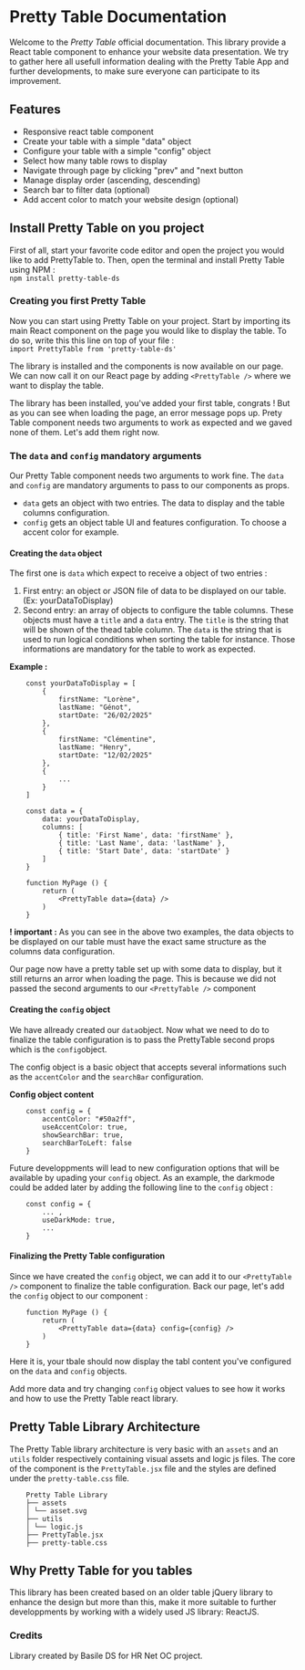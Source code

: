 # Pretty Table Documentation

Welcome to the *Pretty Table* official documentation. This library provide a React table component to enhance your website data presentation. We try to gather here all usefull information dealing with the Pretty Table App and further developments, to make sure everyone can participate to its improvement.

## Features
- Responsive react table component
- Create your table with a simple "data" object
- Configure your table with a simple "config" object
- Select how many table rows to display 
- Navigate through page by clicking "prev" and "next button
- Manage display order (ascending, descending)
- Search bar to filter data (optional)
- Add accent color to match your website design (optional)

## Install Pretty Table on you project

First of all, start your favorite code editor and open the project you would like to add PrettyTable to.
Then, open the terminal and install Pretty Table using NPM :<br>
`npm install pretty-table-ds`

### Creating you first Pretty Table

Now you can start using Pretty Table on your project. Start by importing its main React component on the page you would like to display the table. To do so, write this this line on top of your file :<br>
`import PrettyTable from 'pretty-table-ds'`

The library is installed and the components is now available on our page. We can now call it on our React page by adding `<PrettyTable />` where we want to display the table.

The library has been installed, you've added your first table, congrats !
But as you can see when loading the page, an error message pops up. Prety Table component needs two arguments to work as expected and we gaved none of them. Let's add them right  now.

### The `data` and `config` mandatory arguments

Our Pretty Table component needs two arguments to work fine. The `data` and `config` are mandatory arguments to pass to our components as props.

- `data` gets an object with two entries. The data to display and the table columns configuration.
- `config` gets an object table UI and features configuration. To choose a accent color for example.

#### Creating the `data` object

The first one is `data` which expect to receive a object of two entries :

1. First entry: an object or JSON file of data to be displayed on our table. (Ex: yourDataToDisplay)
2. Second entry: an array of objects to configure the table columns. These objects must have a `title` and a `data` entry.
    The `title` is the string that will be shown of the thead table column. 
    The `data` is the string that is used to run logical conditions when sorting the table for instance.
Those informations are mandatory for the table to work as expected.

**Example :**
```
    const yourDataToDisplay = [
        {
            firstName: "Lorène",
            lastName: "Génot",
            startDate: "26/02/2025"
        },
        {
            firstName: "Clémentine",
            lastName: "Henry",
            startDate: "12/02/2025"
        },
        {
            ...
        }
    ]

    const data = {
        data: yourDataToDisplay,
        columns: [
            { title: 'First Name', data: 'firstName' },
            { title: 'Last Name', data: 'lastName' },
            { title: 'Start Date', data: 'startDate' }
        ]
    }

    function MyPage () {
        return (
            <PrettyTable data={data} />
        )
    }
```

**! important :** As you can see in the above two examples, the data objects to be displayed on our table must have the exact same structure as the columns data configuration.

Our page now have a pretty table set up with some data to display, but it still returns an arror when loading the page. This is because we did not passed the second arguments to our `<PrettyTable />` component

#### Creating the `config` object

We have allready created our `data`object. Now what we need to do to finalize the table configuration is to pass the PrettyTable second props which is the `config`object.

The config object is a basic object that accepts several informations such as the `accentColor` and the `searchBar` configuration.

**Config object content**
```
    const config = {
        accentColor: "#50a2ff",
        useAccentColor: true,
        showSearchBar: true,
        searchBarToLeft: false
    }
```

Future developpments will lead to new configuration options that will be available by upading your `config` object.
As an example, the darkmode could be added later by adding the following line to the `config` object :
```
    const config = {
        ... ,
        useDarkMode: true,
        ...
    }
```

#### Finalizing the Pretty Table configuration


Since we have created the `config` object, we can add it to our `<PrettyTable />` component to finalize the table configuration.
Back our page, let's add the `config` object to our component :

```
    function MyPage () {
        return (
            <PrettyTable data={data} config={config} />
        )
    }
```

Here it is, your tbale should now display the tabl content you've configured on the `data` and `config` objects.

Add more data and try changing `config` object values to see how it works and how to use the Pretty Table react library.

## Pretty Table Library Architecture

The Pretty Table library architecture is very basic with an `assets` and an `utils` folder respectively containing visual assets and logic js files. The core of the component is the `PrettyTable.jsx` file and the styles are defined under the `pretty-table.css` file. 

```
    Pretty Table Library
    ├── assets
    │ └── asset.svg
    ├── utils
    │ └── logic.js
    ├── PrettyTable.jsx
    ├── pretty-table.css
```

## Why Pretty Table for you tables

This library has been created based on an older table jQuery library to enhance the design but more than this, make it more suitable to further developpments by working with a widely used JS library: ReactJS.

### Credits
Library created by Basile DS for HR Net OC project.